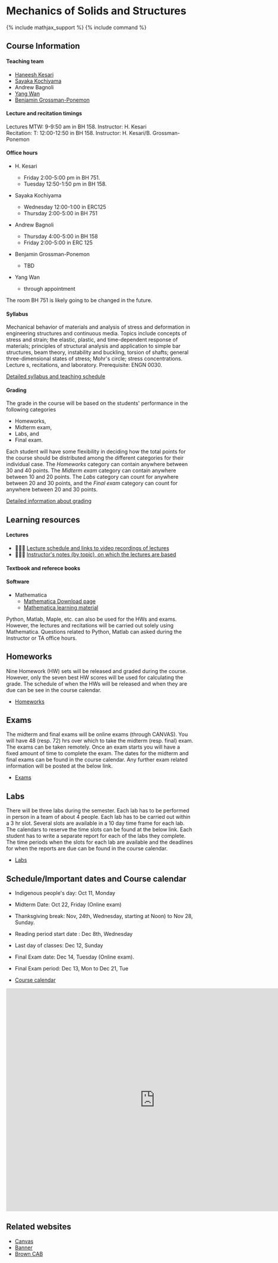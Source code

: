 # Mechanics of Solids and Structures

{% include mathjax_support %}
{% include command %}

 
 


## Course Information

#### Teaching team <!--HK_to_HK: done with this section-->
 * [Haneesh Kesari](https://appliedmechanicslab.github.io/Team)  
 * [Sayaka Kochiyama](https://appliedmechanicslab.github.io/Team)
 * Andrew Bagnoli 
 * [Yang Wan](https://appliedmechanicslab.github.io/Team)
 * [Benjamin Grossman-Ponemon](https://appliedmechanicslab.github.io/Team)

#### Lecture and recitation timings


Lectures MTW: 9-9:50 am in BH 158. Instructor: H. Kesari <br/> 
Recitation: T: 12:00-12:50 in BH 158. Instructor: H. Kesari/B. Grossman-Ponemon <br/>




#### Office hours 

*  H. Kesari
    - Friday 2:00-5:00 pm in BH 751.
    - Tuesday 12:50-1:50 pm in BH 158.

* Sayaka Kochiyama
   - Wednesday 12:00-1:00 in ERC125    
   - Thursday  2:00-5:00 in BH 751

* Andrew Bagnoli
   - Thursday  4:00-5:00 in BH 158
   -  Friday   2:00-5:00  in ERC 125

* Benjamin Grossman-Ponemon
   - TBD

* Yang Wan 
   - through appointment
  
The room BH 751 is likely going to be changed in the future.





#### Syllabus

Mechanical behavior of materials and analysis of stress and deformation in engineering structures and continuous media. Topics include concepts of stress and strain; the elastic, plastic, and time-dependent response of materials; principles of structural analysis and application to simple bar structures, beam theory, instability and buckling, torsion of shafts; general three-dimensional states of stress; Mohr's circle; stress concentrations. Lecture
s, recitations, and laboratory. Prerequisite: ENGN 0030.

[Detailed syllabus and teaching schedule](CourseNotes/CourseTopics.md)

#### Grading

The grade in the course will be based on the students' performance in the following categories 

* Homeworks, 
* Midterm exam, 
* Labs, and 
* Final exam. 
 
Each student will have some flexibility in deciding how the total points for the course should be distributed among the different categories for their individual case. The _Homeworks_ category can contain anywhere between 30 and 40 points. The _Midterm exam_ category can contain anywhere between 10 and 20 points. The _Labs_ category can count for anywhere between 20 and 30 points, and the _Final exam_ category can count for anywhere between 20 and 30 points.

[Detailed information about grading](./CourseInformation/Grading.md) 

## Learning resources <!--HK_to_HK: done with this section-->

#### Lectures

* :balloon::new::balloon: [Lecture schedule and links to video recordings of lectures ](CourseNotes/CourseTopics.md)
* :balloon::new::balloon: [Instructor's notes (by topic), on which the lectures are based](CourseNotes/index.md)


#### Textbook and referece books



#### Software
* Mathematica 
    - [Mathematica Download page](https://www.brown.edu/information-technology/software/)
    - [Mathematica learning material](https://appliedmechanicslab.github.io/appliedmechanicslab/Mathematica_software_commands.html)

Python, Matlab, Maple, etc. can also be used for the HWs and exams. However, the lectures and recitations will be carried out solely using Mathematica. Questions related to Python, Matlab can asked during the Instructor or TA office hours.   




## Homeworks <!-- HK_to_HK: HK done with this section -->

Nine Homework (HW) sets will be released and graded during the course. However, only the seven best HW scores will be used for calculating the grade. The schedule of when the HWs will be released and when they are due can be see in the course calendar. 

<!-- AB_TODO: Please update the above paragraph based on your latest schedule. Also update this HW schedule in the course calendar, the one that shows up on the home page of the course website -->

 *  [Homeworks](Homeworks/index.md)

## Exams

The midterm and final exams will be online exams (through CANVAS). You will have 48 (resp. 72) hrs over which to take the  midterm (resp. final) exam. The exams can be taken remotely. Once an exam starts you will have a fixed amount of time to complete the exam. The dates for the midterm and final exams can be found in the course calendar. Any further exam related information will be posted at the below link.
 
*  [Exams](Exams/index.md)

## Labs

There will be three labs during the semester. Each lab has to be performed in person in a team of about 4 people. Each lab has to be carried out within a 3 hr slot. Several slots are available in a 10 day time frame for each lab. The calendars to reserve the time slots can be found at the below link. Each student has to write a separate report for each of the labs they complete. The time periods when the slots for each lab are available and the deadlines for when the reports are due can be found in the course calendar.

*  [Labs](Labs/index.md)


## Schedule/Important dates and Course calendar




* Indigenous people's day: Oct 11, Monday <br/>
* Midterm Date: Oct 22, Friday (Online exam) <br/> 
* Thanksgiving break: Nov, 24th, Wednesday, starting at Noon) to Nov 28, Sunday.<br/>
* Reading period start date : Dec 8th, Wednesday <br/>
* Last day of classes: Dec 12, Sunday <br/>
* Final Exam date: Dec 14, Tuesday (Online exam). <br/>
* Final Exam period: Dec 13, Mon to Dec 21, Tue <br/>

* [Course calendar](https://calendar.google.com/calendar/u/0?cid=Y182MG1uMnZuNnRxbmM4ODA2a2V1MXF0bzFpY0Bncm91cC5jYWxlbmRhci5nb29nbGUuY29t)

<iframe src="https://calendar.google.com/calendar/embed?src=c_60mn2vn6tqnc8806keu1qto1ic%40group.calendar.google.com&ctz=America%2FNew_York" style="border: 0" width="800" height="600" frameborder="0" scrolling="no"></iframe>


## Related websites

* [Canvas](https://canvas.brown.edu/courses/1086173)
* [Banner](https://selfservice.brown.edu/ss/twbkwbis.P_GenMenu?name=homepage)
* [Brown CAB](https://cab.brown.edu/)


